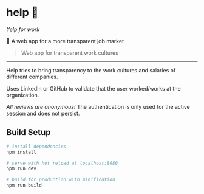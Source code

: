 # help 💁

_Yelp for work_

🤝 A web app for a more transparent job market


> Web app for transparent work cultures

----

Help tries to bring transparency to the work cultures and salaries of different companies.

Uses LinkedIn or GitHub to validate that the user worked/works at the organization.

*All reviews are anonymous!* The authentication is only used for the active session and does not persist.


## Build Setup

``` bash
# install dependencies
npm install

# serve with hot reload at localhost:8080
npm run dev

# build for production with minification
npm run build
```

